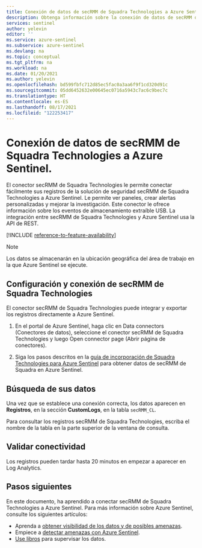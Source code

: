 ```yaml
---
title: Conexión de datos de secRMM de Squadra Technologies a Azure Sentinel | Microsoft Docs
description: Obtenga información sobre la conexión de datos de secRMM de Squadra Technologies a Azure Sentinel.
services: sentinel
author: yelevin
editor: ''
ms.service: azure-sentinel
ms.subservice: azure-sentinel
ms.devlang: na
ms.topic: conceptual
ms.tgt_pltfrm: na
ms.workload: na
ms.date: 01/20/2021
ms.author: yelevin
ms.openlocfilehash: bd599fbfc712d85ec5fac0a3aa6f9f1cd320d91c
ms.sourcegitcommit: 05dd6452632e00645ec0716a5943c7ac6c9bec7c
ms.translationtype: HT
ms.contentlocale: es-ES
ms.lasthandoff: 08/17/2021
ms.locfileid: "122253417"
---
```

# <a name="connect-your-squadra-technologies-secrmm-data-to-azure-sentinel"></a>Conexión de datos de secRMM de Squadra Technologies a Azure Sentinel. 

El conector secRMM de Squadra Technologies le permite conectar fácilmente sus registros de la solución de seguridad secRMM de Squadra Technologies a Azure Sentinel. Le permite ver paneles, crear alertas personalizadas y mejorar la investigación. Este conector le ofrece información sobre los eventos de almacenamiento extraíble USB. La integración entre secRMM de Squadra Technologies y Azure Sentinel usa la API de REST.

[!INCLUDE [reference-to-feature-availability](includes/reference-to-feature-availability.md)]

> [!NOTE]
> Los datos se almacenarán en la ubicación geográfica del área de trabajo en la que Azure Sentinel se ejecute.

## <a name="configure-and-connect-squadra-technologies-secrmm"></a>Configuración y conexión de secRMM de Squadra Technologies 

El conector secRMM de Squadra Technologies puede integrar y exportar los registros directamente a Azure Sentinel.
1. En el portal de Azure Sentinel, haga clic en Data connectors (Conectores de datos), seleccione el conector secRMM de Squadra Technologies y luego Open connector page (Abrir página de conectores).

2. Siga los pasos descritos en la [guía de incorporación de Squadra Technologies para Azure Sentinel](http://www.squadratechnologies.com/StaticContent/ProductDownload/secRMM/9.9.0.0/secRMMAzureSentinelAdministratorGuide.pdf) para obtener datos de secRMM de Squadra en Azure Sentinel.   

## <a name="find-your-data"></a>Búsqueda de sus datos

Una vez que se establece una conexión correcta, los datos aparecen en **Registros**, en la sección **CustomLogs**, en la tabla `secRMM_CL`.

Para consultar los registros secRMM de Squadra Technologies, escriba el nombre de la tabla en la parte superior de la ventana de consulta.

## <a name="validate-connectivity"></a>Validar conectividad

Los registros pueden tardar hasta 20 minutos en empezar a aparecer en Log Analytics. 

## <a name="next-steps"></a>Pasos siguientes

En este documento, ha aprendido a conectar secRMM de Squadra Technologies a Azure Sentinel. Para más información sobre Azure Sentinel, consulte los siguientes artículos:

- Aprenda a [obtener visibilidad de los datos y de posibles amenazas](get-visibility.md).
- Empiece a [detectar amenazas con Azure Sentinel](detect-threats-built-in.md).
- [Use libros](monitor-your-data.md) para supervisar los datos.